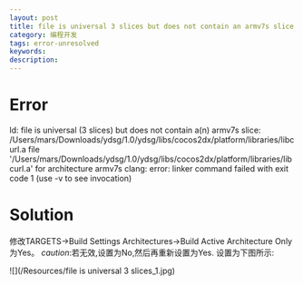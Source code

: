 ```yaml
---
layout: post
title: file is universal 3 slices but does not contain an armv7s slice
category: 编程开发
tags: error-unresolved
keywords: 
description: 
---
```

# Error
ld: file is universal (3 slices) but does not contain a(n) armv7s slice: /Users/mars/Downloads/ydsg/1.0/ydsg/libs/cocos2dx/platform/libraries/libcurl.a file '/Users/mars/Downloads/ydsg/1.0/ydsg/libs/cocos2dx/platform/libraries/libcurl.a' for architecture armv7s
clang: error: linker command failed with exit code 1 (use -v to see invocation)
# Solution
修改TARGETS->Build Settings Architectures->Build Active Architecture Only为Yes。
*caution*:若无效,设置为No,然后再重新设置为Yes.
设置为下图所示:

![](/Resources/file is universal 3 slices_1.jpg)
